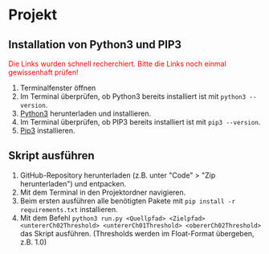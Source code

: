 # Projekt

## Installation von Python3 und PIP3
<span style="color:red">Die Links wurden schnell recherchiert. Bitte die Links noch einmal gewissenhaft prüfen!</span>
1. Terminalfenster öffnen
2. Im Terminal überprüfen, ob Python3 bereits installiert ist mit `python3 --version`.
3. [Python3](https://www.python.org/) herunterladen und installieren. 
4. Im Terminal überprüfen, ob PIP3 bereits installiert ist mit `pip3 --version`.
5. [Pip3](https://pip.pypa.io/en/stable/) installieren.

## Skript ausführen
1. GitHub-Repository herunterladen (z.B. unter "Code" > "Zip herunterladen") und entpacken.
2. Mit dem Terminal in den Projektordner navigieren.
2. Beim ersten ausführen alle benötigten Pakete mit `pip install -r requirements.txt` installieren.
3. Mit dem Befehl `python3 run.py <Quellpfad> <Zielpfad> <untererCh02Threshold> <untererCh01Threshold> <obererCh02Threshold>` das Skript ausführen. (Thresholds werden im Float-Format übergeben, z.B. 1.0)
